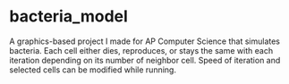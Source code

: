 # bacteria_model
A graphics-based project I made for AP Computer Science that simulates bacteria. Each cell either dies, reproduces, or stays the same with each iteration depending on its number of neighbor cell. Speed of iteration and selected cells can be modified while running.
